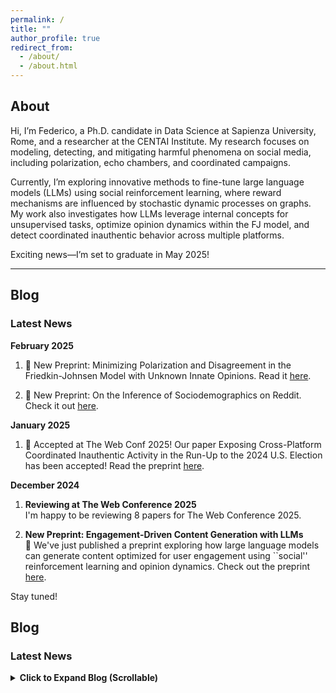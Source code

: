 ```yaml
---
permalink: /
title: ""
author_profile: true
redirect_from: 
  - /about/
  - /about.html
---
```



## About

Hi, I’m Federico, a Ph.D. candidate in Data Science at Sapienza University, Rome, and a researcher at the CENTAI Institute.
My research focuses on modeling, detecting, and mitigating harmful phenomena on social media, including polarization, echo chambers, and coordinated campaigns.

Currently, I’m exploring innovative methods to fine-tune large language models (LLMs) using social reinforcement learning, where reward mechanisms are influenced by stochastic dynamic processes on graphs. My work also investigates how LLMs leverage internal concepts for unsupervised tasks, optimize opinion dynamics within the FJ model, and detect coordinated inauthentic behavior across multiple platforms.

Exciting news—I’m set to graduate in May 2025!

---

## Blog

### Latest News

**February 2025**
1. 📄 New Preprint: Minimizing Polarization and Disagreement in the Friedkin-Johnsen Model with Unknown Innate Opinions. Read it [here](https://arxiv.org/abs/2501.16076).
  
3. 📄 New Preprint: On the Inference of Sociodemographics on Reddit. Check it out [here](https://arxiv.org/abs/2502.05049).

**January 2025**
1. 🎉 Accepted at The Web Conf 2025! Our paper Exposing Cross-Platform Coordinated Inauthentic Activity in the Run-Up to the 2024 U.S. Election has been accepted! Read the preprint [here](https://arxiv.org/abs/2410.22716).


**December 2024**

1. **Reviewing at The Web Conference 2025**  
   I'm happy to be reviewing 8 papers for The Web Conference 2025. 

2. **New Preprint: Engagement-Driven Content Generation with LLMs**  
   📄 We've just published a preprint exploring how large language models can generate content optimized for user engagement using ``social'' reinforcement learning and opinion dynamics. Check out the preprint [here](https://arxiv.org/abs/2411.13187).

Stay tuned!



## Blog  

### Latest News  

<details>
  <summary><strong>Click to Expand Blog (Scrollable)</strong></summary>

  <pre style="max-height: 300px; overflow-y: auto; padding: 10px; border: 1px solid #ddd; background: #f9f9f9; border-radius: 8px; white-space: normal;">
  
  #### **February 2025**  
  - 📄 **New Preprint:** *Minimizing Polarization and Disagreement in the Friedkin-Johnsen Model with Unknown Innate Opinions.* Read it [here](https://arxiv.org/abs/2501.16076).  
  - 📄 **New Preprint:** *On the Inference of Sociodemographics on Reddit.* Check it out [here](https://arxiv.org/abs/2502.05049).  

  #### **January 2025**  
  - 🎉 **Accepted at The Web Conf 2025!** Our paper *Exposing Cross-Platform Coordinated Inauthentic Activity in the Run-Up to the 2024 U.S. Election* has been accepted! Read the preprint [here](https://arxiv.org/abs/2410.22716).  

  #### **December 2024**  
  1. I'm happy to be reviewing papers for The Web Conference 2025.  
  2. 📄 We've just published a preprint exploring how large language models can generate content optimized for user engagement using "social" reinforcement learning and opinion dynamics. Check out the preprint [here](https://arxiv.org/abs/2411.13187).  

  </pre>

</details>
